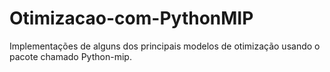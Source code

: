 # Otimizacao-com-PythonMIP
Implementações de alguns dos principais modelos de otimização usando o pacote chamado Python-mip.
